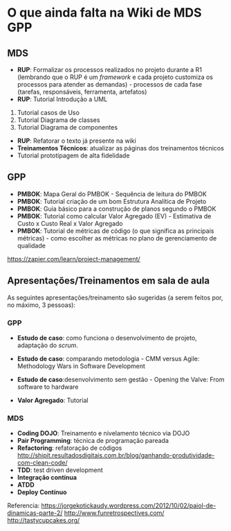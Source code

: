# O que ainda falta na Wiki de MDS GPP

## MDS
* **RUP**: Formalizar os processos realizados no projeto durante a R1 (lembrando que o RUP é um _framework_ e cada projeto customiza os processos para atender as demandas)  - processos de cada fase (tarefas, responsáveis, ferramenta, artefatos)
* **RUP**: Tutorial Introdução a UML
1. Tutorial casos de Uso
2. Tutorial Diagrama de classes
3. Tutorial Diagrama de componentes
* **RUP**: Refatorar o texto já presente na wiki
* **Treinamentos Técnicos**: atualizar as páginas dos treinamentos técnicos 
* Tutorial prototipagem de alta fidelidade

## GPP
* **PMBOK**: Mapa Geral do PMBOK - Sequência de leitura do PMBOK
* **PMBOK**: Tutorial criação de um bom Estrutura Analítica de Projeto
* **PMBOK**: Guia básico para a construção de planos segundo o PMBOK
* **PMBOK**: Tutorial como calcular Valor Agregado (EV) - Estimativa de Custo x Custo Real x Valor Agregado
* **PMBOK**: Tutorial de métricas de código (o que significa as principais métricas) - como escolher as métricas no plano de gerenciamento de qualidade

https://zapier.com/learn/project-management/

## Apresentações/Treinamentos em sala de aula
As seguintes apresentações/treinamento são sugeridas (a serem feitos por, no máximo, 3 pessoas):

### GPP
* **Estudo de caso**: como funciona o desenvolvimento de projeto, adaptação do _scrum_.

* **Estudo de caso**: comparando metodologia - CMM versus Agile: Methodology Wars in Software Development

* **Estudo de caso**:desenvolvimento sem gestão -  Opening the Valve: From software to hardware

* **Valor Agregado**: Tutorial

### MDS

* **Coding DOJO**: Treinamento e nivelamento técnico via DOJO
* **Pair Programming**: técnica de programação pareada
* **Refactoring**: refatoração de códigos
http://shipit.resultadosdigitais.com.br/blog/ganhando-produtividade-com-clean-code/
* **TDD**: test driven development 
* **Integração contínua**
* **ATDD**
* **Deploy Contínuo**



Referencia:
https://jorgekotickaudy.wordpress.com/2012/10/02/paiol-de-dinamicas-parte-2/
http://www.funretrospectives.com/
http://tastycupcakes.org/
